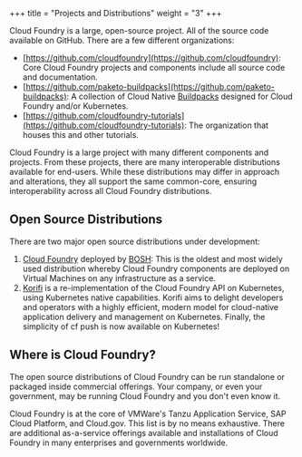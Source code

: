 +++
title = "Projects and Distributions"
weight = "3"
+++

Cloud Foundry is a large, open-source project. All of the source code available on GitHub. There are a few different organizations:

- [https://github.com/cloudfoundry](https://github.com/cloudfoundry): Core Cloud Foundry projects and components include all source code and documentation.
- [https://github.com/paketo-buildpacks](https://github.com/paketo-buildpacks): A collection of Cloud Native [Buildpacks](https://buildpacks.io) designed for Cloud Foundry and/or Kubernetes.
- [https://github.com/cloudfoundry-tutorials](https://github.com/cloudfoundry-tutorials): The organization that houses this and other tutorials.

Cloud Foundry is a large project with many different components and projects. From these projects, there are many interoperable distributions available for end-users. While these distributions may differ in approach and alterations, they all support the same common-core, ensuring interoperability across all Cloud Foundry distributions.

## Open Source Distributions

There are two major open source distributions under development:

1. [Cloud Foundry](https://github.com/cloudfoundry/cf-deployment) deployed by [BOSH](https://bosh.io): This is the oldest and most widely used distribution whereby Cloud Foundry components are deployed on Virtual Machines on any infrastructure as a service.  
1. [Korifi](https://github.com/cloudfoundry/korifi) is a re-implementation of the Cloud Foundry API on Kubernetes, using Kubernetes native capabilities. Korifi aims to delight developers and operators with a highly efficient, modern model for cloud-native application delivery and management on Kubernetes. Finally, the simplicity of cf push is now available on Kubernetes!

## Where is Cloud Foundry?

The open source distributions of Cloud Foundry can be run standalone or packaged inside commercial offerings. Your company, or even your government, may be running Cloud Foundry and you don't even know it. 

Cloud Foundry is at the core of VMWare's Tanzu Application Service, SAP Cloud Platform, and Cloud.gov. This list is by no means exhaustive. There are additional as-a-service offerings available and installations of Cloud Foundry in many enterprises and governments worldwide. 
